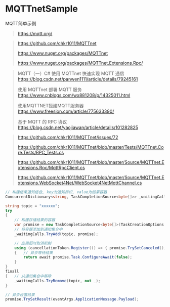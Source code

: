 # MQTTnetSample
MQTT简单示例

> https://mqtt.org/

> https://github.com/chkr1011/MQTTnet
>
> https://www.nuget.org/packages/MQTTnet
>
> https://www.nuget.org/packages/MQTTnet.Extensions.Rpc/

> MQTT（一）C# 使用 MQTTnet 快速实现 MQTT 通信
> https://blog.csdn.net/panwen1111/article/details/79245161
>
> 使用 MQTTnet 部署 MQTT 服务
> https://www.cnblogs.com/wx881208/p/14325011.html
>
> 使用MQTTNET搭建MQTT服务器
> https://www.freesion.com/article/775633390/
>
> 基于 MQTT 的 RPC 协议
> https://blog.csdn.net/yaojiawan/article/details/101282825

> https://github.com/chkr1011/MQTTnet/issues/72
>
> https://github.com/chkr1011/MQTTnet/blob/master/Tests/MQTTnet.Core.Tests/RPC_Tests.cs
>
> https://github.com/chkr1011/MQTTnet/blob/master/Source/MQTTnet.Extensions.Rpc/MqttRpcClient.cs
>
> https://github.com/chkr1011/MQTTnet/blob/master/Source/MQTTnet.Extensions.WebSocket4Net/WebSocket4NetMqttChannel.cs
>

```csharp
// 构建结果通知结合, key为通知标识, value为结果容器
ConcurrentDictionary<string, TaskCompletionSource<byte[]>> _waitingCalls = new ConcurrentDictionary<string, TaskCompletionSource<byte[]>>();

string topic = "xxxxxx";
try
{
    // 构建存储结果的容器
    var promise = new TaskCompletionSource<byte[]>(TaskCreationOptions.RunContinuationsAsynchronously);
    // 将容器添加到通知集合中
    _waitingCalls.TryAdd(topic, promise);

    // 应用超时取消机制
    using (cancellationToken.Register(() => { promise.TrySetCanceled(); }))
    {	// 异步等待结果
        return await promise.Task.ConfigureAwait(false);
    }
}
finall
{	// 从通知集合中移除
    _waitingCalls.TryRemove(topic, out _);
}

// 异步设置结果
promise.TrySetResult(eventArgs.ApplicationMessage.Payload);
```

